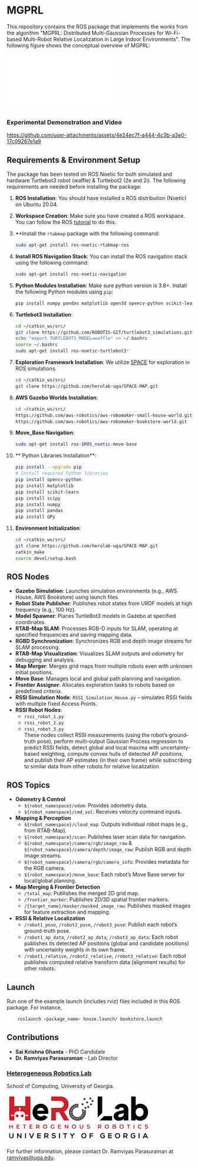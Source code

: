 # MGPRL

This repository contains the ROS package that implements the works from the algorithm "MGPRL: Distributed Multi-Gaussian Processes for Wi-Fi-based Multi-Robot Relative Localization in Large Indoor Environments". The following figure shows the conceptual overview of MGPRL:

![](multimedia/Proposed_Methodology.pdf)


### Experimental Demonstration and Video
https://github.com/user-attachments/assets/4e24ec7f-a444-4c3b-a3e0-17c09267e1a9

## Requirements & Environment Setup
The package has been tested on ROS Noetic for both simulated and hardware Turtlebot3 robot (waffle) & Turtlebot2 (2e and 2i). The following requirements are needed before installing the package:

1. **ROS Installation**: You should have installed a ROS distribution (Noetic) on Ubuntu 20.04.
2. **Workspace Creation**: Make sure you have created a ROS workspace. You can follow the ROS [tutorial](http://wiki.ros.org/catkin/Tutorials/create_a_workspace) to do this.
3. **Install the `rtabmap`  package with the following command:
    ```bash
    sudo apt-get install ros-noetic-rtabmap-ros
    ```
4. **Install ROS Navigation Stack**: You can install the ROS navigation stack using the following command:
    ```bash
    sudo apt-get install ros-noetic-navigation
    ```
6. **Python Modules Installation**: Make sure python version is 3.8+. Install the following Python modules using `pip`:
    ```bash
    pip install numpy pandas matplotlib open3d opencv-python scikit-learn
    ```
7. **Turtlebot3 Installation**:
    ```bash
    cd ~/catkin_ws/src/
    git clone https://github.com/ROBOTIS-GIT/turtlebot3_simulations.git
    echo "export TURTLEBOT3_MODEL=waffle" >> ~/.bashrc
    source ~/.bashrc
    sudo apt-get install ros-noetic-turtlebot3*
    ```
8. **Exploration Framework Installation**: We utilize [SPACE](https://github.com/herolab-uga/SPACE-MAP) for exploration in ROS simulations.
    ```bash
    cd ~/catkin_ws/src/
    git clone https://github.com/herolab-uga/SPACE-MAP.git
    ```

8. **AWS Gazebo Worlds Installation**:
    ```bash
    cd ~/catkin_ws/src/
    https://github.com/aws-robotics/aws-robomaker-small-house-world.git
    https://github.com/aws-robotics/aws-robomaker-bookstore-world.git
    ```

9. **Move_Base Navigation**:
    ```bash
    sudo apt-get install ros-$ROS_noetic-move-base
    ```
10. ** Python Libraries Installation**:
    ```bash
    pip install --upgrade pip
    # Install required Python libraries
    pip install opencv-python
    pip install matplotlib
    pip install scikit-learn
    pip install scipy
    pip install numpy
    pip install pandas
    pip install GPy
    ```
10. **Environment Initialization**:
    ```bash
    cd ~/catkin_ws/src/
    git clone https://github.com/herolab-uga/SPACE-MAP.git
    catkin_make
    source devel/setup.bash
    ```

## ROS Nodes
- **Gazebo Simulation**: Launches simulation environments (e.g., AWS House, AWS Bookstore) using launch files.
- **Robot State Publisher**: Publishes robot states from URDF models at high frequency (e.g., 100 Hz).
- **Model Spawner**: Places TurtleBot3 models in Gazebo at specified coordinates.
- **RTAB-Map SLAM**: Processes RGB-D inputs for SLAM, operating at specified frequencies and saving mapping data.
- **RGBD Synchronization**: Synchronizes RGB and depth image streams for SLAM processing.
- **RTAB-Map Visualization**: Visualizes SLAM outputs and odometry for debugging and analysis.
- **Map Merger**: Merges grid maps from multiple robots even with unknown initial positions.
- **Move Base**: Manages local and global path planning and navigation.
- **Frontier Assigner**: Allocates exploration tasks to robots based on predefined criteria.
- **RSSI Simulation Node**: `RSSI_Simulation_House.py` – simulates RSSI fields with multiple fixed Access Points.
- **RSSI Robot Nodes**: 
  - `rssi_robot_1.py`
  - `rssi_robot_2.py`
  - `rssi_robot_3.py`  
  These nodes collect RSSI measurements (using the robot’s ground-truth pose), perform multi-output Gaussian Process regression to predict RSSI fields, detect global and local maxima with uncertainty-based weighting, compute convex hulls of detected AP positions, and publish their AP estimates (in their own frame) while subscribing to similar data from other robots for relative localization.

## ROS Topics
- **Odometry & Control**
  - `${robot_namespace}/odom`: Provides odometry data.
  - `${robot_namespace}/cmd_vel`: Receives velocity command inputs.
- **Mapping & Perception**
  - `${robot_namespace}/cloud_map`: Outputs individual robot maps (e.g., from RTAB-Map).
  - `${robot_namespace}/scan`: Publishes laser scan data for navigation.
  - `${robot_namespace}/camera/rgb/image_raw` & `${robot_namespace}/camera/depth/image_raw`: Publish RGB and depth image streams.
  - `${robot_namespace}/camera/rgb/camera_info`: Provides metadata for the RGB camera.
  - `${robot_namespace}/move_base`: Each robot’s Move Base server for local/global planning.
- **Map Merging & Frontier Detection**
  - `/total_map`: Publishes the merged 2D grid map.
  - `/frontier_marker`: Publishes 2D/3D spatial frontier markers.
  - `/{target_name}/masker/masked_image_raw`: Publishes masked images for feature extraction and mapping.
- **RSSI & Relative Localization**
  - `/robot1_pose`, `/robot2_pose`, `/robot3_pose`: Publish each robot’s ground-truth pose.
  - `/robot1_ap_data`, `/robot2_ap_data`, `/robot3_ap_data`: Each robot publishes its detected AP positions (global and candidate positions) with uncertainty weights in its own frame.
  - `/robot1_relative`, `/robot2_relative`, `/robot3_relative`: Each robot publishes computed relative transform data (alignment results) for other robots.

## Launch
Run one of the example launch (includes rviz) files included in this ROS package. For instance, 
```bash
    roslaunch <package_name> house.launch/ bookstore.launch
```
## Contributions

- **Sai Krishna Ghanta** - PhD Candidate
- **Dr. Ramviyas Parasuraman** - Lab Director

### [Heterogeneous Robotics Lab](https://hero.uga.edu/)
School of Computing, University of Georgia.


![](Images/Lab.png)

For further information, please contact Dr. Ramviyas Parasuraman at [ramviyas@uga.edu](mailto:ramviyas@uga.edu). 

